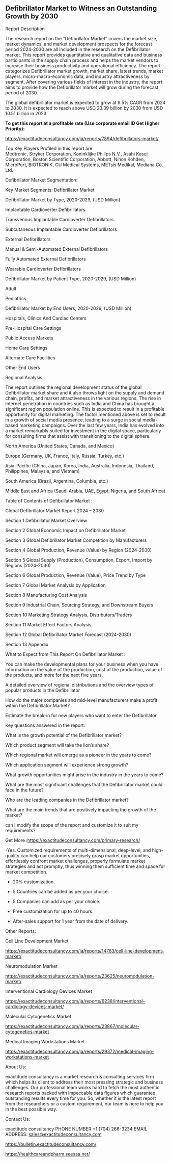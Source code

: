 ## Defibrillator Market to Witness an Outstanding Growth by 2030

Report Description

The research report on the “Defibrillator Market” covers the market size, market dynamics, and market development prospects for the forecast period 2024-2030 are all included in the research on the Defibrillator market. This report provides quantitative and qualitative data and business participants in the supply chain process and helps the market vendors to increase their business productivity and operational efficiency. The report categorizes Defibrillator market growth, market share, latest trends, market players, micro-macro-economic data, and industry attractiveness by segment. After covering various fields of interest in the industry, the report aims to provide how the Defibrillator market will grow during the forecast period of 2030.

The global defibrillator market is expected to grow at 9.5% CAGR from 2024 to 2030. It is expected to reach above USD 23.39 billion by 2030 from USD 10.51 billion in 2023.

**To get this report at a profitable rate (Use corporate email ID Get Higher Priority):**

https://exactitudeconsultancy.com/ja/reports/7894/defibrillators-market/

Top Key Players Profiled in this report are:                                                                               
Medtronic, Stryker Corporation, Koninklijke Philips N.V., Asahi Kasei Corporation, Boston Scientific Corporation, Abbott, Nihon Kohden, MicroPort, BIOTRONIK, CU Medical Systems, METsis Medikal, Mediana Co. Ltd.

Defibrillator Market Segmentation:

Key Market Segments: Defibrillator Market

Defibrillator Market by Type, 2020-2029, (USD Million)

Implantable Cardioverter Defibrillators

Transvenous Implantable Cardioverter Defibrillators

Subcutaneous Implantable Cardioverter Defibrillators

External Defibrillators

Manual & Semi-Automated External Defibrillators

Fully Automated External Defibrillators

Wearable Cardioverter Defibrillators

Defibrillator Market by Patient Type, 2020-2029, (USD Million)

Adult

Pediatrics

Defibrillator Market by End Users, 2020-2029, (USD Million)

Hospitals, Clinics And Cardiac Centers

Pre-Hospital Care Settings

Public Access Markets

Home Care Settings

Alternate Care Facilities

Other End Users

Regional Analysis

The report outlines the regional development status of the global Defibrillator market share and it also throws light on the supply and demand chain, profits, and market attractiveness in the various regions. The rise in internet penetration in countries such as India and China has brought a significant region population online. This is expected to result in a profitable opportunity for digital marketing. The factor mentioned above is set to result in a growth of social media presence, leading to a surge in social media-based marketing campaigns. Over the last few years, India has evolved into a market remarkably suited for investment in the digital space, particularly for consulting firms that assist with transitioning to the digital sphere.

North America (United States, Canada, and Mexico)

Europe (Germany, UK, France, Italy, Russia, Turkey, etc.)

Asia-Pacific (China, Japan, Korea, India, Australia, Indonesia, Thailand, Philippines, Malaysia, and Vietnam)

South America (Brazil, Argentina, Columbia, etc.)

Middle East and Africa (Saudi Arabia, UAE, Egypt, Nigeria, and South Africa)

Table of Contents of Defibrillator Market :

Global Defibrillator Market Report 2024 – 2030

Section 1 Defibrillator Market Overview

Section 2 Global Economic Impact on Defibrillator Market

Section 3 Global Defibrillator Market Competition by Manufacturers

Section 4 Global Production, Revenue (Value) by Region (2024-2030)

Section 5 Global Supply (Production), Consumption, Export, Import by Regions (2024-2030)

Section 6 Global Production, Revenue (Value), Price Trend by Type

Section 7 Global Market Analysis by Application

Section 8 Manufacturing Cost Analysis

Section 9 Industrial Chain, Sourcing Strategy, and Downstream Buyers

Section 10 Marketing Strategy Analysis, Distributors/Traders

Section 11 Market Effect Factors Analysis

Section 12 Global Defibrillator Market Forecast (2024-2030)

Section 13 Appendix

What to Expect from This Report On Defibrillator Market :

You can make the developmental plans for your business when you have information on the value of the production, cost of the production, value of the products, and more for the next five years.

A detailed overview of regional distributions and the overview types of popular products in the Defibrillator

How do the major companies and mid-level manufacturers make a profit within the Defibrillator Market?

Estimate the break-in for new players who want to enter the Defibrillator

Key questions answered in the report:

What is the growth potential of the Defibrillator market?

Which product segment will take the lion’s share?

Which regional market will emerge as a pioneer in the years to come?

Which application segment will experience strong growth?

What growth opportunities might arise in the industry in the years to come?

What are the most significant challenges that the Defibrillator market could face in the future?

Who are the leading companies in the Defibrillator market?

What are the main trends that are positively impacting the growth of the market?

can I modify the scope of the report and customize it to suit my requirements?

Get More :https://exactitudeconsultancy.com/primary-research/

-Yes. Customized requirements of multi-dimensional, deep-level, and high-quality can help our customers precisely grasp market opportunities, effortlessly confront market challenges, properly formulate market strategies and act promptly, thus winning them sufficient time and space for market competition.

- 20% customization.

- 5 Countries can be added as per your choice.

- 5 Companies can add as per your choice.

- Free customization for up to 40 hours.

- After-sales support for 1 year from the date of delivery.

Other Reports:

Cell Line Development   Market

https://exactitudeconsultancy.com/ja/reports/14763/cell-line-development-market/

Neuromodulation  Market

https://exactitudeconsultancy.com/ja/reports/23625/neuromodulation-market/

Interventional Cardiology Devices Market

https://exactitudeconsultancy.com/ja/reports/6238/interventional-cardiology-devices-market/

Molecular Cytogenetics  Market

https://exactitudeconsultancy.com/ja/reports/23867/molecular-cytogenetics-market

Medical Imaging Workstations  Market

https://exactitudeconsultancy.com/ja/reports/29372/medical-imaging-workstations-market

About Us:

exactitude consultancy is a market research & consulting services firm which helps its client to address their most pressing strategic and business challenges. Our professional team works hard to fetch the most authentic research reports backed with impeccable data figures which guarantee outstanding results every time for you. So, whether it is the latest report from the researchers or a custom requirement, our team is here to help you in the best possible way.

Contact Us:

exactitude consultancy
PHONE NUMBER +1 (704) 266-3234
EMAIL ADDRESS: sales@exactitudeconsultancy.com

 https://bulletin.exactitudeconsultancy.com/

https://healthcareandpharm.seesaa.net/
